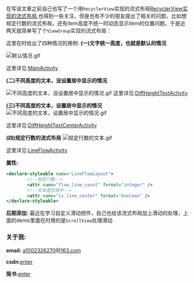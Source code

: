 在写该文章之前自己也写了一个用`RecyclerView`实现的流式布局[RecyclerView实现的流式布局](https://github.com/1002326270xc/LayoutManager-FlowLayout),也得到一些关注，但是也有不少的朋友提出了相关的问题，比如想规定行数的流式布局，还有item高度不统一时动态显示item的位置问题。于是近两天就简单写了个`ViewGroup`实现的流式布局：

这里在时给出了四种情况的用例:
**(一)文字统一高度，也就是默认的情况**

![默认情况.gif](http://upload-images.jianshu.io/upload_images/2528336-b8c5bd5bfee5921c.gif?imageMogr2/auto-orient/strip)

这里详见:[MainActivity](https://github.com/1002326270xc/FlowView-master/blob/master/app/src/main/java/com/single/flowlayout/MainActivity.java)

**(二)不同高度的文本，没设置居中显示的情况**

![不同高度的文本，没设置居中显示的情况.gif](http://upload-images.jianshu.io/upload_images/2528336-330e6947a786d415.gif?imageMogr2/auto-orient/strip)
这里详见:[DiffHeightTextActivity](https://github.com/1002326270xc/FlowView-master/blob/master/app/src/main/java/com/single/flowlayout/DiffHeightTextActivity.java)

**(三)不同高度的文本，设置居中显示的情况**
![不同高度的文本，设置居中显示的情况.gif](http://upload-images.jianshu.io/upload_images/2528336-6536a4b7cb03da8b.gif?imageMogr2/auto-orient/strip)

这里详见:[DiffHeightTextCenterActivity](https://github.com/1002326270xc/FlowView-master/blob/master/app/src/main/java/com/single/flowlayout/DiffHeightTextCenterActivity.java)

**(四)规定行数的流式布局**
![规定行数的文本.gif](http://upload-images.jianshu.io/upload_images/2528336-827c4d78d286e845.gif?imageMogr2/auto-orient/strip)

这里详见:[LineFlowActivity](https://github.com/1002326270xc/FlowView-master/blob/master/app/src/main/java/com/single/flowlayout/LineFlowActivity.java)

**属性:**
```xml
<declare-styleable name="LineFlowLayout">
        <!--规定行数-->
        <attr name="flow_line_count" format="integer" />
        <!--文本是否居中-->
        <attr name="is_line_center" format="boolean" />
</declare-styleable>
```
**后期添加:**
最近在学习自定义滑动控件，自己也给该流式布局加上滑动的处理，上面的demo里面在时用的是`ScrollView`处理滑动

### 关于我:

**email:** a1002326270@163.com

**csdn:**[enter](http://blog.csdn.net/u010429219/article/details/72897017)

**简书:**[enter](http://www.jianshu.com/p/67c4bd0e2091)
